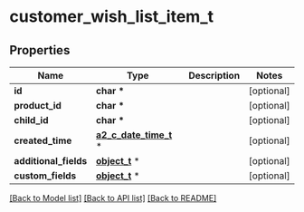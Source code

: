 # customer_wish_list_item_t

## Properties
Name | Type | Description | Notes
------------ | ------------- | ------------- | -------------
**id** | **char \*** |  | [optional] 
**product_id** | **char \*** |  | [optional] 
**child_id** | **char \*** |  | [optional] 
**created_time** | [**a2_c_date_time_t**](a2_c_date_time.md) \* |  | [optional] 
**additional_fields** | [**object_t**](.md) \* |  | [optional] 
**custom_fields** | [**object_t**](.md) \* |  | [optional] 

[[Back to Model list]](../README.md#documentation-for-models) [[Back to API list]](../README.md#documentation-for-api-endpoints) [[Back to README]](../README.md)


